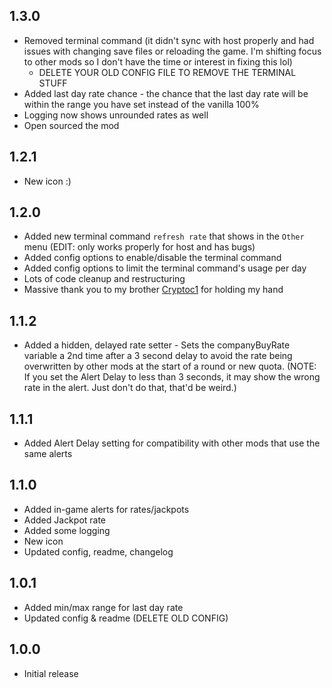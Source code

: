 ## 1.3.0
- Removed terminal command (it didn't sync with host properly and had issues with changing save files or reloading the game. I'm shifting focus to other mods so I don't have the time or interest in fixing this lol)
    - DELETE YOUR OLD CONFIG FILE TO REMOVE THE TERMINAL STUFF
- Added last day rate chance - the chance that the last day rate will be within the range you have set instead of the vanilla 100%
- Logging now shows unrounded rates as well
- Open sourced the mod

## 1.2.1
- New icon :)

## 1.2.0
- Added new terminal command `refresh rate` that shows in the `Other` menu (EDIT: only works properly for host and has bugs)
- Added config options to enable/disable the terminal command
- Added config options to limit the terminal command's usage per day
- Lots of code cleanup and restructuring
- Massive thank you to my brother [Cryptoc1](https://thunderstore.io/c/lethal-company/p/Cryptoc1/) for holding my hand

## 1.1.2
- Added a hidden, delayed rate setter - Sets the companyBuyRate variable a 2nd time after a 3 second delay to avoid the rate being overwritten by other mods at the start of a round or new quota. (NOTE: If you set the Alert Delay to less than 3 seconds, it may show the wrong rate in the alert. Just don't do that, that'd be weird.)

## 1.1.1
- Added Alert Delay setting for compatibility with other mods that use the same alerts

## 1.1.0
- Added in-game alerts for rates/jackpots
- Added Jackpot rate
- Added some logging
- New icon
- Updated config, readme, changelog

## 1.0.1
- Added min/max range for last day rate
- Updated config & readme (DELETE OLD CONFIG)

## 1.0.0
- Initial release